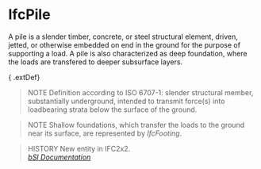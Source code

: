 IfcPile
=======
A pile is a slender timber, concrete, or steel structural element, driven,
jetted, or otherwise embedded on end in the ground for the purpose of
supporting a load. A pile is also characterized as deep foundation, where the
loads are transfered to deeper subsurface layers.  
  
{ .extDef}  
> NOTE  Definition according to ISO 6707-1: slender structural member,
> substantially underground, intended to transmit force(s) into loadbearing
> strata below the surface of the ground.  
  
> NOTE  Shallow foundations, which transfer the loads to the ground near its
> surface, are represented by _IfcFooting_.  
  
> HISTORY  New entity in IFC2x2.  
[ _bSI
Documentation_](https://standards.buildingsmart.org/IFC/DEV/IFC4_2/FINAL/HTML/schema/ifcstructuralelementsdomain/lexical/ifcpile.htm)


